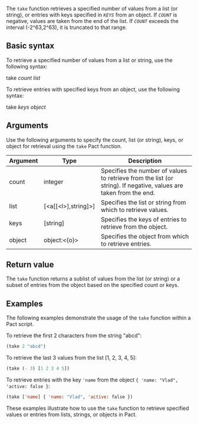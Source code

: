 The `take` function retrieves a specified number of values from a list (or string), or entries with keys specified in *`KEYS`* from an object. If *`COUNT`* is negative, values are taken from the end of the list. If *`COUNT`* exceeds the interval (-2^63,2^63), it is truncated to that range.

## Basic syntax

To retrieve a specified number of values from a list or string, use the following syntax:

take *count* *list*

To retrieve entries with specified keys from an object, use the following syntax:

take *keys* *object*

## Arguments

Use the following arguments to specify the count, list (or string), keys, or object for retrieval using the `take` Pact function.

| Argument | Type | Description |
| --- | --- | --- |
| count | integer | Specifies the number of values to retrieve from the list (or string). If negative, values are taken from the end. |
| list | [\<a[[\<l>],string]>] | Specifies the list or string from which to retrieve values. |
| keys | [string] | Specifies the keys of entries to retrieve from the object. |
| object | object:<{o}> | Specifies the object from which to retrieve entries. |

## Return value

The `take` function returns a sublist of values from the list (or string) or a subset of entries from the object based on the specified count or keys.

## Examples

The following examples demonstrate the usage of the `take` function within a Pact script.

To retrieve the first 2 characters from the string "abcd":

```lisp
(take 2 "abcd")
```

To retrieve the last 3 values from the list [1, 2, 3, 4, 5]:

```lisp
(take (- 3) [1 2 3 4 5])
```

To retrieve entries with the key `'name` from the object `{ 'name: "Vlad", 'active: false }`:

```lisp
(take ['name] { 'name: "Vlad", 'active: false })
```

These examples illustrate how to use the `take` function to retrieve specified values or entries from lists, strings, or objects in Pact.
